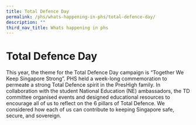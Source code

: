 ```yaml
---
title: Total Defence Day
permalink: /phs/whats-happening-in-phs/total-defence-day/
description: ""
third_nav_title: Whats happening in phs
---
```

# **Total Defence Day**

This year, the theme for the Total Defence Day campaign is “Together We Keep Singapore Strong”. PHS held a week-long commemoration to permeate a strong Total Defence spirit in the PresHigh family. In collaboration with the student National Education (NE) ambassadors, the TD committee organised events and designed educational resources to encourage all of us to reflect on the 6 pillars of Total Defence. We considered how each of us can contribute to keeping Singapore safe, secure, and sovereign.